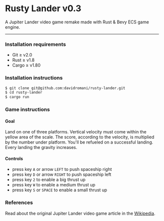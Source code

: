 Rusty Lander v0.3
=================

A Jupiter Lander video game remake made with Rust & Bevy ECS game engine.

---

### Installation requirements

* Git ≥ v2.0
* Rust ≥ v1.8
* Cargo ≥ v1.80

### Installation instructions

```bash
$ git clone git@github.com:davidromani/rusty-lander.git
$ cd rusty-lander
$ cargo run
```

### Game instructions

#### Goal

Land on one of three platforms. Vertical velocity must come within the yellow area of the scale. The score, according to
the velocity, is multiplied by the number under platform. You'll be refueled on a successful landing. Every landing the
gravity increases.

#### Controls

* press key `A` or arrow `LEFT` to push spaceship right
* press key `D` or arrow `RIGHT` to push spaceship left
* press key `2` to enable a big thrust up
* press key `W` to enable a medium thrust up
* press key `S` or `SPACE` to enable a small thrust up

### References

Read about the original Jupiter Lander video game article in
the [Wikipedia](https://en.wikipedia.org/wiki/Jupiter_Lander).
